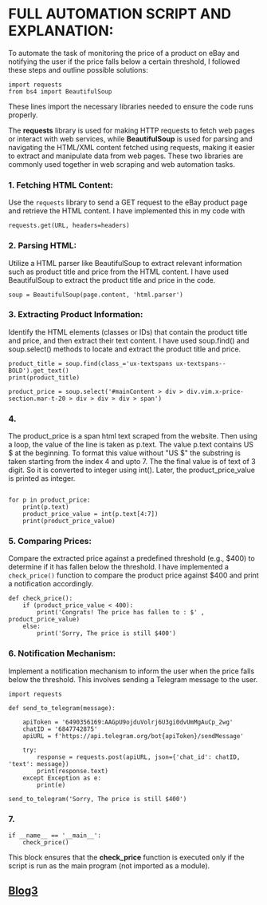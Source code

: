 # FULL AUTOMATION SCRIPT AND EXPLANATION:

To automate the task of monitoring the price of a product on eBay and notifying the user if the price falls below a certain threshold,
I followed these steps and outline possible solutions:


```
import requests
from bs4 import BeautifulSoup

```
These lines import the necessary libraries needed to ensure the code runs properly. 

 The **requests** library is used for making HTTP requests to fetch web pages or interact with web services, 
 while **BeautifulSoup** is used for parsing and navigating the HTML/XML content fetched using requests, making it easier to extract and manipulate data from web pages. 
 These two libraries are commonly used together in web scraping and web automation tasks.
 

### 1. Fetching HTML Content:

Use the `requests` library to send a GET request to the eBay product page and retrieve the HTML content.
I have implemented this in my code with
```
requests.get(URL, headers=headers)
```

### 2. Parsing HTML:

Utilize a HTML parser like BeautifulSoup to extract relevant information such as product title and price from the HTML content.
I have used BeautifulSoup to extract the product title and price in the code.
```
soup = BeautifulSoup(page.content, 'html.parser')
```

### 3. Extracting Product Information:

Identify the HTML elements (classes or IDs) that contain the product title and price, and then extract their text content.
I have used soup.find() and soup.select() methods to locate and extract the product title and price. 

```
product_title = soup.find(class_='ux-textspans ux-textspans--BOLD').get_text()
print(product_title)

product_price = soup.select('#mainContent > div > div.vim.x-price-section.mar-t-20 > div > div > div > span')

```
### 4.

The product_price is a span html text scraped from the website. Then using a loop, the value of the line is taken as p.text. The value p.text contains US $ at the beginning. To format this value without "US $" the substring is taken starting from the index 4 and upto 7. The the final value is of text of 3 digit. So it is converted to integer using int(). Later, the product_price_value is printed as integer.

```

for p in product_price:
    print(p.text)
    product_price_value = int(p.text[4:7])
    print(product_price_value)

```

### 5. Comparing Prices:

Compare the extracted price against a predefined threshold (e.g., $400) to determine if it has fallen below the threshold.
I have implemented a `check_price()` function to compare the product price against $400 and print a notification accordingly.

```
def check_price():
    if (product_price_value < 400):
        print('Congrats! The price has fallen to : $' , product_price_value)
    else:
        print('Sorry, The price is still $400')
```

### 6. Notification Mechanism:
 Implement a notification mechanism to inform the user when the price falls below the threshold. This involves sending a Telegram message to the user.
```
import requests

def send_to_telegram(message):

    apiToken = '6490356169:AAGpU9ojduVolrj6U3gi0dvUmMgAuCp_2wg'
    chatID = '6847742875'
    apiURL = f'https://api.telegram.org/bot{apiToken}/sendMessage'

    try:
        response = requests.post(apiURL, json={'chat_id': chatID, 'text': message})
        print(response.text)
    except Exception as e:
        print(e)

send_to_telegram('Sorry, The price is still $400')

```
### 7. 
```
if __name__ == '__main__':
    check_price()
```

This block ensures that the **check_price** function is executed only if the script is run as the main program (not imported as a module).

## [Blog3](blog3.md)
